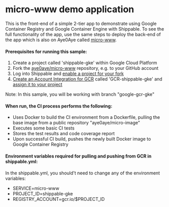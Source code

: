 # micro-www demo application

This is the front-end of a simple 2-tier app to demonstrate using Google Container Registry
and Google Container Engine with Shippable. To see the full functionality
of the app, use the same steps to deploy the back-end of the app which is also
on Aye0Aye called [micro-www](https://github.com/aye0aye/micro-www).

#### Prerequisites for running this sample:
1. Create a project called 'shippable-gke' within Google Cloud Platform
2. Fork the [aye0aye/micro-www](https://github.com/aye0aye/micro-www/tree/google-gcr-gke)
repository, e.g. to your GitHub account
3. Log into Shippable and [enable a project for your fork](http://docs.shippable.com/ci_subscriptions/#enabling-a-project)
4. [Create an Account Integration for GCR](http://docs.shippable.com/int_docker_registries/#google-container-registry-gcr)
 called 'GCR-shippable-gke' and [assign it to your project](http://docs.shippable.com/ci_projects/#enabling-integrations)

 Note: In this sample, you will be working with branch "google-gcr-gke"

#### When run, the CI process performs the following:
* Uses Docker to build the CI environment from a Dockerfile, pulling the base
image from a public repository "aye0aye/micro-image"
* Executes some basic CI tests
* Stores the test results and code coverage report
* Upon successful CI build, pushes the newly built Docker image to Google Container Registry

#### Environment variables required for pulling and pushing from GCR in shippable.yml:
In the shippable.yml, you should't need to change any of the environment variables:
- SERVICE=micro-www
- PROJECT_ID=shippable-gke
- REGISTRY_ACCOUNT=gcr.io/$PROJECT_ID
